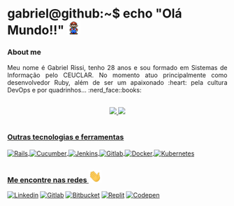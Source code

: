 <div>
  <h1>gabriel@github:~$ echo "Olá Mundo!!" <img src="https://raw.githubusercontent.com/Gabriel2012Rissi/Gabriel2012Rissi/main/assets/mario.gif" width="30"></h1>
  <div>
    <h3>About me</h3>
    <p align="justify">
      Meu nome é Gabriel Rissi, tenho 28 anos e sou formado em Sistemas de Informação pelo CEUCLAR. No momento atuo principalmente como desenvolvedor Ruby, 
      além de ser um apaixonado :heart: pela cultura DevOps e por quadrinhos... :nerd_face::books:
    </p>
  </div>
</div>

<br>

<div align="center">
  <a href="https://github.com/Gabriel2012Rissi">
  <img height="180em" src="https://github-readme-stats.vercel.app/api?username=Gabriel2012Rissi&show_icons=true&include_all_commits=true&count_private=true&theme=blue-green"/>
  <img height="180em" src="https://github-readme-stats.vercel.app/api/top-langs/?username=Gabriel2012Rissi&langs_count=7&theme=blue-green&layout=compact"/>
</div>
 
<br>

<div>
  <h3>Outras tecnologias e ferramentas</h3>
  <div style="display: inline_block">
    <img align="center" alt="Rails" height="35" width="35" src="https://cdn.jsdelivr.net/gh/devicons/devicon/icons/rails/rails-plain.svg">
    <img align="center" alt="Cucumber" height="35" width="35" src="https://cdn.jsdelivr.net/gh/devicons/devicon/icons/cucumber/cucumber-plain.svg">
    <img align="center" alt="Jenkins" height="35" width="35" src="https://cdn.jsdelivr.net/gh/devicons/devicon/icons/jenkins/jenkins-original.svg">
    <img align="center" alt="Gitlab" height="35" width="35" src="https://cdn.jsdelivr.net/gh/devicons/devicon/icons/gitlab/gitlab-original.svg">
    <img align="center" alt="Docker" height="35" width="35" src="https://cdn.jsdelivr.net/gh/devicons/devicon/icons/docker/docker-original.svg" />
    <img align="center" alt="Kubernetes" height="35" width="35" src="https://cdn.jsdelivr.net/gh/devicons/devicon/icons/kubernetes/kubernetes-plain.svg">
  </div>
</div>

##

<div>
  <h3>Me encontre nas redes <img src="https://raw.githubusercontent.com/Gabriel2012Rissi/Gabriel2012Rissi/main/assets/wave.gif" width="30"></h3>
  <div style="display: inline_block">
    <a href="https://www.linkedin.com/in/gabrielrissi" target="_blank"><img alt="Linkedin" src="https://img.shields.io/badge/LinkedIn-0077B5?style=for-the-badge&logo=linkedin&logoColor=white"></a>
    <a href="https://gitlab.com/gabriel2012rissi" target="_blank"><img alt="Gitlab" src="https://img.shields.io/badge/GitLab-330F63?style=for-the-badge&logo=gitlab&logoColor=white"></a>
    <a href="https://bitbucket.org/gabriel2012rissi" target="_blank"><img alt="Bitbucket" src="https://img.shields.io/badge/Bitbucket-0747a6?style=for-the-badge&logo=bitbucket&logoColor=white"></a>
    <a href="https://replit.com/@GabrielRissi" target="_blank"><img alt="Replit" src="https://img.shields.io/badge/replit-667881?style=for-the-badge&logo=replit&logoColor=white"></a>
    <a href="https://codepen.io/Gabriel2012Rissi" target="_blank"><img alt="Codepen" src="https://img.shields.io/badge/Codepen-000000?style=for-the-badge&logo=codepen&logoColor=white"></a>
  </div>
</div>
